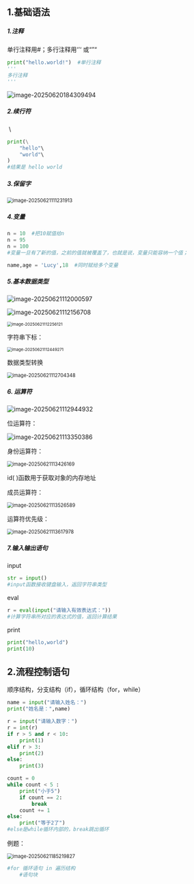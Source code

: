 ## 1.基础语法

##### 1.注释

单行注释用#；多行注释用‘’‘ 或“”“ 

```python
print("hello.world!")  #单行注释
'''
多行注释
'''
```

![image-20250620184309494](C:\Users\lenovo\AppData\Roaming\Typora\typora-user-images\image-20250620184309494.png)

##### 2.续行符

​	\

```python
print(\
	"hello"\
	"world"\
)
#结果是 hello world
```

##### 3.保留字

<img src="C:\Users\lenovo\AppData\Roaming\Typora\typora-user-images\image-20250621111231913.png" alt="image-20250621111231913" style="zoom:80%;" />

##### 4.变量

```python
n = 10  #把10赋值给n
n = 95
n = 100
#变量一旦有了新的值，之前的值就被覆盖了，也就是说，变量只能容纳一个值；
```

```python
name,age = 'Lucy',18  #同时赋给多个变量
```

##### 5.基本数据类型

![image-20250621112000597](C:\Users\lenovo\AppData\Roaming\Typora\typora-user-images\image-20250621112000597.png)

![image-20250621112156708](C:\Users\lenovo\AppData\Roaming\Typora\typora-user-images\image-20250621112156708.png)

<img src="C:\Users\lenovo\AppData\Roaming\Typora\typora-user-images\image-20250621112256121.png" alt="image-20250621112256121" style="zoom:67%;" />

字符串下标：

<img src="C:\Users\lenovo\AppData\Roaming\Typora\typora-user-images\image-20250621112449271.png" alt="image-20250621112449271" style="zoom:67%;" />



数据类型转换

<img src="C:\Users\lenovo\AppData\Roaming\Typora\typora-user-images\image-20250621112704348.png" alt="image-20250621112704348" style="zoom:80%;" />

##### 6. 运算符

![image-20250621112944932](C:\Users\lenovo\AppData\Roaming\Typora\typora-user-images\image-20250621112944932.png)

位运算符：

![image-20250621113350386](C:\Users\lenovo\AppData\Roaming\Typora\typora-user-images\image-20250621113350386.png)

身份运算符：

<img src="C:\Users\lenovo\AppData\Roaming\Typora\typora-user-images\image-20250621113426169.png" alt="image-20250621113426169" style="zoom:80%;" />

id( )函数用于获取对象的内存地址

成员运算符：

<img src="C:\Users\lenovo\AppData\Roaming\Typora\typora-user-images\image-20250621113526589.png" alt="image-20250621113526589" style="zoom:80%;" />

运算符优先级：

<img src="C:\Users\lenovo\AppData\Roaming\Typora\typora-user-images\image-20250621113617978.png" alt="image-20250621113617978" style="zoom:80%;" />

##### 7.输入输出语句

input

```python
str = input()
#input函数接收键盘输入，返回字符串类型
```

eval

```python
r = eval(input("请输入有效表达式："))
#计算字符串所对应的表达式的值，返回计算结果
```

print

```python
print("hello,world")
print(10)
```

## 2.流程控制语句

顺序结构，分支结构（if），循环结构（for，while）

```python
name = input("请输入姓名：")
print("姓名是：",name)
```

```python
r = input("请输入数字：")
r = int(r)
if r > 5 and r < 10:
    print(1)
elif r > 3:
    print(2)
else:
    print(3)
```

```python
count = 0
while count < 5 :
	print("小于5")
	if count == 2:
		break
	count += 1
else:
	print("等于2了")
#else是while循环内部的，break跳出循环
```

例题：

<img src="C:\Users\lenovo\AppData\Roaming\Typora\typora-user-images\image-20250621185219827.png" alt="image-20250621185219827" style="zoom:80%;" />

```python
#for 循环语句 in 遍历结构
	#语句块

```

